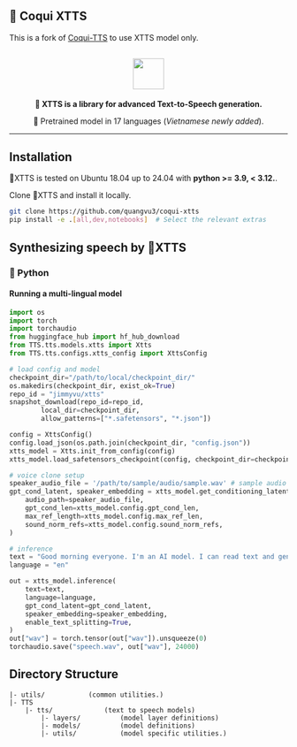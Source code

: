 
## 🐸 Coqui XTTS
This is a fork of [Coqui-TTS](https://github.com/coqui-ai/TTS) to use XTTS model only.

<div align="center">

## <img src="https://raw.githubusercontent.com/coqui-ai/TTS/main/images/coqui-log-green-TTS.png" height="56"/>


**🐸 XTTS is a library for advanced Text-to-Speech generation.**

🚀 Pretrained model in 17 languages (*Vietnamese newly added*).

</div>

______________________________________________________________________

## Installation
🐸XTTS is tested on Ubuntu 18.04 up to 24.04 with **python >= 3.9, < 3.12.**.

Clone 🐸XTTS and install it locally.

```bash
git clone https://github.com/quangvu3/coqui-xtts
pip install -e .[all,dev,notebooks]  # Select the relevant extras
```

## Synthesizing speech by 🐸XTTS

### 🐍 Python

#### Running a multi-lingual model

```python
import os
import torch
import torchaudio
from huggingface_hub import hf_hub_download
from TTS.tts.models.xtts import Xtts
from TTS.tts.configs.xtts_config import XttsConfig

# load config and model
checkpoint_dir="/path/to/local/checkpoint_dir/"
os.makedirs(checkpoint_dir, exist_ok=True)
repo_id = "jimmyvu/xtts"
snapshot_download(repo_id=repo_id, 
        local_dir=checkpoint_dir, 
        allow_patterns=["*.safetensors", "*.json"])

config = XttsConfig()
config.load_json(os.path.join(checkpoint_dir, "config.json"))
xtts_model = Xtts.init_from_config(config)
xtts_model.load_safetensors_checkpoint(config, checkpoint_dir=checkpoint_dir)

# voice clone setup
speaker_audio_file = '/path/to/sample/audio/sample.wav' # sample audio (to clone voice from)
gpt_cond_latent, speaker_embedding = xtts_model.get_conditioning_latents(
	audio_path=speaker_audio_file,
	gpt_cond_len=xtts_model.config.gpt_cond_len,
	max_ref_length=xtts_model.config.max_ref_len,
	sound_norm_refs=xtts_model.config.sound_norm_refs,
)

# inference
text = "Good morning everyone. I'm an AI model. I can read text and generate speech with a given voice."
language = "en"

out = xtts_model.inference(
	text=text,
	language=language,
	gpt_cond_latent=gpt_cond_latent,
	speaker_embedding=speaker_embedding,
	enable_text_splitting=True,
)
out["wav"] = torch.tensor(out["wav"]).unsqueeze(0)
torchaudio.save("speech.wav", out["wav"], 24000)
```

## Directory Structure
```
|- utils/           (common utilities.)
|- TTS
    |- tts/             (text to speech models)
        |- layers/          (model layer definitions)
        |- models/          (model definitions)
        |- utils/           (model specific utilities.)
```
